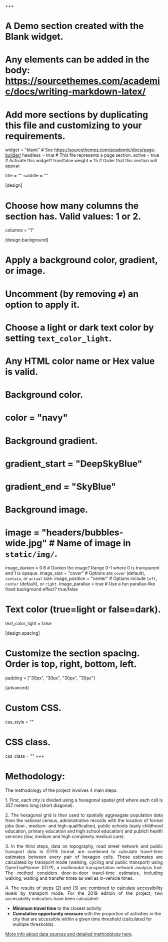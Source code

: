 +++
# A Demo section created with the Blank widget.
# Any elements can be added in the body: https://sourcethemes.com/academic/docs/writing-markdown-latex/
# Add more sections by duplicating this file and customizing to your requirements.

widget = "blank"  # See https://sourcethemes.com/academic/docs/page-builder/
headless = true  # This file represents a page section.
active = true  # Activate this widget? true/false
weight = 15  # Order that this section will appear.

title = ""
subtitle = ""

[design]
  # Choose how many columns the section has. Valid values: 1 or 2.
  columns = "1"

[design.background]
  # Apply a background color, gradient, or image.
  #   Uncomment (by removing `#`) an option to apply it.
  #   Choose a light or dark text color by setting `text_color_light`.
  #   Any HTML color name or Hex value is valid.

  # Background color.
  # color = "navy"
  
  # Background gradient.
  # gradient_start = "DeepSkyBlue"
  # gradient_end = "SkyBlue"
  
  # Background image.
  # image = "headers/bubbles-wide.jpg"  # Name of image in `static/img/`.
  image_darken = 0.6  # Darken the image? Range 0-1 where 0 is transparent and 1 is opaque.
  image_size = "cover"  #  Options are `cover` (default), `contain`, or `actual` size.
  image_position = "center"  # Options include `left`, `center` (default), or `right`.
  image_parallax = true  # Use a fun parallax-like fixed background effect? true/false

  # Text color (true=light or false=dark).
  text_color_light = false

[design.spacing]
  # Customize the section spacing. Order is top, right, bottom, left.
  padding = ["30px", "30px", "30px", "30px"]

[advanced]
 # Custom CSS. 
 css_style = ""
 
 # CSS class.
 css_class = ""
+++

# Methodology:

The methodology of the project involves 4 main  steps.

<p align="justify">
 1. First, each city is divided using a hexagonal spatial grid where each cell is 357 meters long (short diagonal). </p>

<p align="justify"> 
 2. The hexagonal grid is then used to spatially aggreagate population data from the national census, administrative records with the location of formal jobs (low-, medium- and high-qualification), public schools (early childhood education, primary education and high school education) and publich health services (low, medium and high complexity medical care). </p>

<p align="justify"> 
 3. In the third steps, data on topography, road street network and public transport data in GTFS format are combined to calculate travel-time estimates between every pair of hexagon cells. These estimates are calculated by transport mode (walking, cycling and public transport) using OpenTripPlanner (OTP), a multimodal transportation network analysis tool. The method considers door-to-door travel-time estimates, including walking, waiting and transfer times as well as in-vehicle times. </p>

<p align="justify"> 
 4. The results of steps (2) and (3) are combined to calculate accessibility levels by transport mode. For the 2019 edition of the project, two accessibility indicators have been calculated: </p>

 * <strong>Minimum travel time</strong> to the closest activity
 * <strong>Cumulative opportunity measure </strong> with the proportion of activities in the city that are accessible within a given time threshold (calculated for multiple thresholds).

<a href="/acessooportunidades/publication/2019_td2535/">More info about data sources and detailed methodology here</a>.